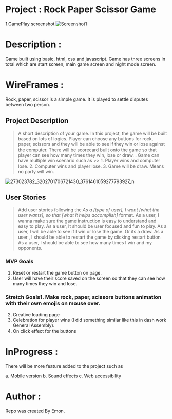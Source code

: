 
# Project : Rock Paper Scissor Game

1.GamePlay screenshot
![Screenshot1](https://user-images.githubusercontent.com/89279974/159103964-5814715f-badf-49a4-9bf9-e77a3aaa1f98.png)


# Description :

Game built using basic, html, css and javascript. Game has three screens in total which are start screen, main game screen and night mode screen. 

# WireFrames :

Rock, paper, scissor is a simple game. It is played to settle disputes between two person.

## Project Description 
>A short description of your game.
In this project, the game will be built based on lots of logics. Player can choose any buttons for rock, paper, scissors and they will be able to see if they win or lose against the computer. There will be scorecard built onto the game so that player can see how many times they win, lose or draw. . Game can have multiple win scenario such as  >>
                                                                          1. Player wins and computer lose.
                                                                          2. Computer wins and player lose.
                                                                          3. Game will be draw. Means no party will win. 




![273023782_3202701706721430_3761461059277793927_n](https://media.git.generalassemb.ly/user/41077/files/7c11d180-9b0f-11ec-8884-cc54aa309075)



## User Stories
> Add user stories following the _As a [type of user], I want [what the user wants], so that [what it helps accomplish]_ format.
As a user, I wanna make sure the game instruction is easy to understand and easy to play.
As a user, It should be user focused and fun to play.
As a user, I will be able to see if I win or lose the game. Or its a draw.
As a user , I should be able to restart the game by clicking restart button
As a user, I should be able to see how many times I win and my opponents.

### MVP Goals

 
   1. Reset or restart the game button on page.
   2. User will have their score saved on the screen so that they can see how many times they win and lose.

### Stretch Goals1. Make rock, paper, scissors buttons animation with their own emojis on mouse over.

2. Creative loading page 
3. Celebration for player wins (I did something similar like this in dash work General Assembly).
4. On click effect for the buttons 



# InProgress :

There will be more feature added to the project such as 

a. Mobile version
b. Sound effects
c. Web accessibility


# Author :
Repo was created By Emon. 
